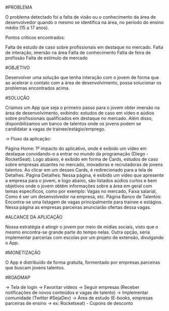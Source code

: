 #PROBLEMA

O problema detectado foi a falta de visão ou o conhecimento da área de desenvolvedor quando o mesmo se identifica na área, no período do ensino médio (15 a 17 anos). 

Pontos críticos encontrados:

Falta de estudo de caso sobre profissionais em destaque no mercado.
Falta de interação, imersão na área
Falta de conhecimento
Falta de feira de profissão
Falta de estímulo de mercado

#OBJETIVO

Desenvolver uma solução que tenha interação com o jovem de forma que ao acelerar o contato com a área de desenvolvimento, possa solucionar os problemas encontrados acima.

#SOLUÇÃO

Criamos um App que seja o primeiro passo para o jovem obter imersão na área de desenvolvimento, exibindo: estudos de caso em vídeo e aúdios sobre profissionais qualificados em destaque no mercado. Além disso, disponibilizamos um banco de talentos onde os jovens podem se candidatar a vagas de trainee/estágio/emprego.

-> Fluxo da aplicação: 

Página Home: 1º impacto do aplicativo, onde é exibido um vídeo em destaque convidando-o a entrar no mundo da programação (Diego - RocketSeat). Logo abaixo, é exibido em forma de Cards, estudos de caso sobre empresas atuantes no mercado, inovadoras e recrutadoras de jovens talentos. Ao clicar em um desses Cards, é redirecionado para a tela de Detalhes.
Página Detalhes: Nessa página, é exibido um vídeo que apresente a empresa para o jovem, e logo abaixo, são listados aúdios curtos e bem objetivos onde o jovem obtém informações sobre a área em geral com temas específicos, como por exemplo: Vagas no mercado, Faixa salarial, Como é ser um desenvolvedor na empresa, etc.
Página Banco de Talentos: Encontra-se uma listagem de vagas principalmente para trainee e estágios. Nessa página as empresas parceiras anunciarão ofertas dessa vagas. 

 #ALCANCE DA APLICAÇÃO

Nossa estratégia é atingir o jovem por meio de mídias sociais, visto que o mesmo encontra-se grande parte do tempo nelas. Outra opção, seria implementar parcerias com escolas por um projeto de extensão, divulgando o App.

#MONETIZAÇÂO

O App é distribuído de forma gratuita, formentado por empresas parceiras que buscam jovens talentos.

#ROADMAP

-> Tela de login
-> Favoritar vídeos
-> Seguir empresas (Receber notificações de novos conteúdos e vagas de talento)
-> Implementar comunidade (Twitter #SejaDev)
-> Área de estudo (E-books, empresas parceiras de ensino -> ex: Rocketseat) - Cupons de desconto
